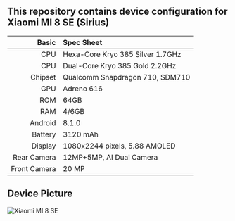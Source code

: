 ## This repository contains device configuration for Xiaomi MI 8 SE (Sirius)

Basic   | Spec Sheet
-------:|:----------
CPU     | Hexa-Core Kryo 385 Silver 1.7GHz
CPU     | Dual-Core Kryo 385 Gold 2.2GHz
Chipset | Qualcomm Snapdragon 710, SDM710
GPU     | Adreno 616
ROM     | 64GB 
RAM     | 4/6GB
Android | 8.1.0
Battery | 3120 mAh
Display | 1080x2244 pixels, 5.88 AMOLED
Rear Camera  | 12MP+5MP, AI Dual Camera
Front Camera | 20 MP

## Device Picture
![Xiaomi MI 8 SE](https://asset.kompas.com/crops/ZuT7GPkxeXB7z5tQ3aHgx4ZwT7M=/0x0:911x607/750x500/data/photo/2018/06/01/4115455266.png "Xiaomi MI 8 SE")


